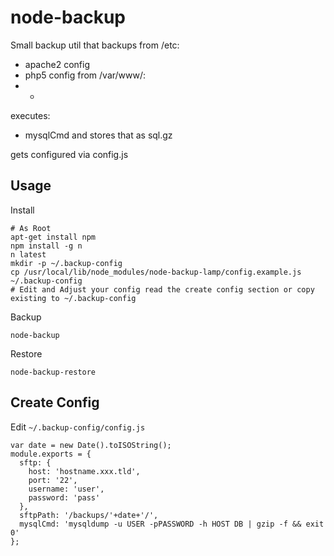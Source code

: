 # node-backup
Small backup util that backups
from /etc:
- apache2 config
- php5 config
from /var/www/:
- *
executes:
-  mysqlCmd and stores that as sql.gz

gets configured via config.js



## Usage


Install
```
# As Root
apt-get install npm
npm install -g n
n latest
mkdir -p ~/.backup-config
cp /usr/local/lib/node_modules/node-backup-lamp/config.example.js ~/.backup-config
# Edit and Adjust your config read the create config section or copy existing to ~/.backup-config
```

Backup
```
node-backup
```

Restore
```
node-backup-restore
```

## Create Config
Edit ``` ~/.backup-config/config.js ```
```
var date = new Date().toISOString();
module.exports = {
  sftp: {
    host: 'hostname.xxx.tld',
    port: '22',
    username: 'user',
    password: 'pass'
  },
  sftpPath: '/backups/'+date+'/',
  mysqlCmd: 'mysqldump -u USER -pPASSWORD -h HOST DB | gzip -f && exit 0'
};
```
